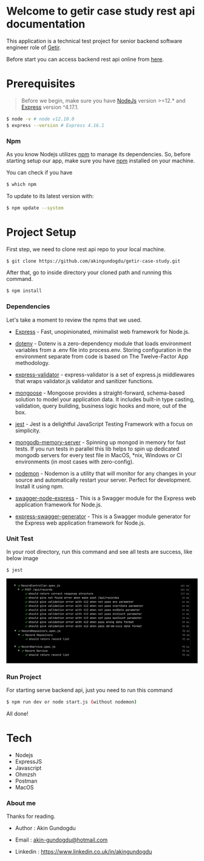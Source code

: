 # Welcome to getir case study rest api documentation



This application is a technical test project for senior backend software engineer role of [Getir](https://www.getir.com). 

Before start you can access backend rest api online from [here](https://akin-gundogdu-getir-case-study.herokuapp.com). 

# Prerequisites

>Before we begin, make sure you have [NodeJs] version >=12.* and [Express] version ^4.17.1.


```sh
$ node -v # node v12.10.0
$ express --version # Express 4.16.1
```


### Npm
As you know Nodejs utilizes [npm] to manage its dependencies. So, before starting setup our app, make sure you have [npm] installed on your machine.

You can check if you have 
```sh
$ which npm
```

To update to its latest version with:

```sh
$ npm update --system
```

# Project Setup

First step, we need to clone rest api repo to your local machine.
```sh
$ git clone https://github.com/akingundogdu/getir-case-study.git
```
After that, go to inside directory your cloned path and running this command.
```sh
$ npm install
```
### Dependencies
Let's take a moment to review the npms that we used.

  - [Express] - Fast, unopinionated, minimalist web framework for Node.js.
  - [dotenv](https://www.npmjs.com/package/dotenv) - Dotenv is a zero-dependency module that loads environment variables from a .env file into process.env. Storing configuration in the environment separate from code is based on The Twelve-Factor App methodology.
  - [express-validator](https://express-validator.github.io/docs) - express-validator is a set of express.js middlewares that wraps validator.js validator and sanitizer functions.


  - [mongoose](https://mongoosejs.com) - Mongoose provides a straight-forward, schema-based solution to model your application data. It includes built-in type casting, validation, query building, business logic hooks and more, out of the box.
  - [jest](https://jestjs.io) - Jest is a delightful JavaScript Testing Framework with a focus on simplicity.
  - [mongodb-memory-server](https://www.npmjs.com/package/mongodb-memory-server) - Spinning up mongod in memory for fast tests. If you run tests in parallel this lib helps to spin up dedicated mongodb servers for every test file in MacOS, *nix, Windows or CI environments (in most cases with zero-config).
  - [nodemon](https://nodemon.io/) - Nodemon is a utility that will monitor for any changes in your source and automatically restart your server. Perfect for development. Install it using npm.


  - [swagger-node-express](https://www.npmjs.com/package/swagger-node-express) - This is a Swagger module for the Express web application framework for Node.js.
  - [express-swagger-generator](https://www.npmjs.com/package/express-swagger-generator) - This is a Swagger module generator for the Express web application framework for Node.js.
  
### Unit Test

In your root directory, run this command and see all tests are success, like below image

 ```sh
$ jest
```

![Figure 1-1](src/public/images/unit-test.png "Figure 1-1")

 
 ### Run Project
For starting serve backend api, just you need to run this command
 ```sh
$ npm run dev or node start.js (without nodemon)
```

All done!




# Tech

- Nodejs
- ExpressJS
- Javascript
- Ohmzsh
- Postman
- MacOS





### About me
Thanks for reading.

- Author : Akin Gundogdu
- Email : akin-gundogdu@hotmail.com
- Linkedin : https://www.linkedin.co.uk/in/akingundogdu

   [Express]: <https://expressjs.com>
   [Nodejs]: <https://nodejs.org/en>
      [npm]: <https://www.npmjs.com>
